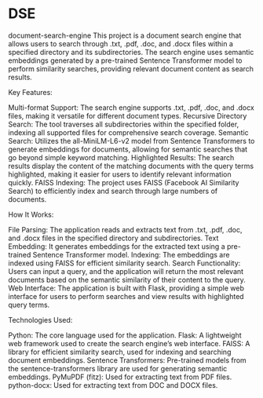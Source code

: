 # DSE 
document-search-engine
This project is a document search engine that allows users to search through .txt, .pdf, .doc, and .docx files within a specified directory and its subdirectories. The search engine uses semantic embeddings generated by a pre-trained Sentence Transformer model to perform similarity searches, providing relevant document content as search results.

Key Features:

Multi-format Support: The search engine supports .txt, .pdf, .doc, and .docx files, making it versatile for different document types.
Recursive Directory Search: The tool traverses all subdirectories within the specified folder, indexing all supported files for comprehensive search coverage.
Semantic Search: Utilizes the all-MiniLM-L6-v2 model from Sentence Transformers to generate embeddings for documents, allowing for semantic searches that go beyond simple keyword matching.
Highlighted Results: The search results display the content of the matching documents with the query terms highlighted, making it easier for users to identify relevant information quickly.
FAISS Indexing: The project uses FAISS (Facebook AI Similarity Search) to efficiently index and search through large numbers of documents.

How It Works:

File Parsing: The application reads and extracts text from .txt, .pdf, .doc, and .docx files in the specified directory and subdirectories.
Text Embedding: It generates embeddings for the extracted text using a pre-trained Sentence Transformer model.
Indexing: The embeddings are indexed using FAISS for efficient similarity search.
Search Functionality: Users can input a query, and the application will return the most relevant documents based on the semantic similarity of their content to the query.
Web Interface: The application is built with Flask, providing a simple web interface for users to perform searches and view results with highlighted query terms.

Technologies Used:

Python: The core language used for the application.
Flask: A lightweight web framework used to create the search engine’s web interface.
FAISS: A library for efficient similarity search, used for indexing and searching document embeddings.
Sentence Transformers: Pre-trained models from the sentence-transformers library are used for generating semantic embeddings.
PyMuPDF (fitz): Used for extracting text from PDF files.
python-docx: Used for extracting text from DOC and DOCX files.
